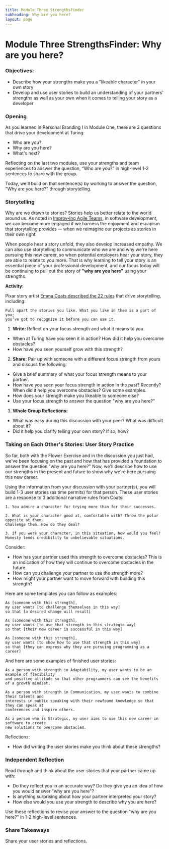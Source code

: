 ```yaml
---
title: Module Three StrengthsFinder
subheading: Why are you here?
layout: page
---
```


# Module Three StrengthsFinder: Why are you here?

### Objectives:

* Describe how your strengths make you a "likeable character" in your own story
* Develop and use user stories to build an understanding of your partners' strengths as well as your own when it comes to telling your story as a developer

### Opening
As you learned in Personal Branding I in Module One, there are 3 questions that drive your development at Turing:

* Who are you?
* Why are you here?
* What's next?

Reflecting on the last two modules, use your strengths and team experiences to answer the question, “Who are you?” in high-level 1-2 sentences to share with the group.

Today, we'll build on that sentence(s) by working to answer the question, "Why are you here?" through storytelling.

### Storytelling
Why are we drawn to stories? Stories help us better relate to the world around us. As noted in [Improv-ing Agile Teams](https://www.amazon.com/Improv-ing-Agile-Teams-Constraints-Creativity/dp/0993301304), in software development, we can become more engaged if we harness the enjoyment and escapism that storytelling provides -- when we reimagine our projects as stories in their own right.

When people hear a story unfold, they also develop increased empathy. We can also use storytelling to communicate who we are and why we're here pursuing this new career, so when potential employers hear your story, they are able to relate to you more. That is why learning to tell your story is an essential piece of your professional development, and our focus today will be continuing to pull out the story of **"why are you here"** using your strengths.  

**Activity:**

Pixar story artist [Emma Coats described the 22 rules](http://storyshots.tumblr.com/post/25032057278/22-storybasics-ive-picked-up-in-my-time-at-pixar) that drive storytelling, including:

	Pull apart the stories you like. What you like in them is a part of you; 
	you’ve got to recognize it before you can use it.

1. **Write:** Reflect on your focus strength and what it means to you.

* When at Turing have you seen it in action? How did it help you overcome obstacles?
* How have you seen yourself grow with this strength?

2. **Share:** Pair up with someone with a different focus strength from yours and discuss the following:

* Give a brief summary of what your focus strength means to your partner.
* How have you seen your focus strength in action in the past? Recently? 
	When did it help you overcome obstacles? Give some examples.
* How does your strength make you likeable to someone else? 
* Use your focus strength to answer the question "why are you here?"

3. **Whole Group Reflections:** 
* What was easy during this discussion with your peer? What was difficult about it?
* Did it help you clarify telling your own story? If so, how?

### Taking on Each Other's Stories: User Story Practice
So far, both with the Flower Exercise and in the discussion you just had, we've been focusing on the past and how that has provided a foundation to answer the question "why are you here?" Now, we'll describe how to use our strengths in the present and future to show why we're here pursuing this new career. 

Using the information from your discussion with your partner(s), you will build 1-3 user stories (as time permits) for that person. These user stories are a response to 3 additional narrative rules from Coats:

	1. You admire a character for trying more than for their successes.  

	2. What is your character good at, comfortable with? Throw the polar opposite at them. 
	Challenge them. How do they deal?
	
	3. If you were your character, in this situation, how would you feel? 
	Honesty lends credibility to unbelievable situations.

Consider: 

* How has your partner used this strength to overcome obstacles? This is an indication of how they will continue to overcome obstacles in the future.
* How can you challenge your partner to use the strength more?
* How might your partner want to move forward with building this strength?

Here are some templates you can follow as examples:

	As [someone with this strength], 
	my user wants [to challenge themselves in this way] 
	so that [a desired change will result]

	As [someone with this strength], 
	my user wants [to use that strength in this strategic way] 
	so that [their new career is successful in this way]
	
	As [someone with this strength], 
	my user wants [to show how to use that strength in this way] 
	so that [they can express why they are pursuing programming as a career]

And here are some examples of finished user stories:

	As a person with strength in Adaptability, my user wants to be an example of flexibility 
	and positive attitude so that other programmers can see the benefits of a growth mindset. 
	
	As a person with strength in Communication, my user wants to combine their talents and 
	interests in public speaking with their newfound knowledge so that they can speak at 
	conferences and inspire others. 
	
	As a person who is Strategic, my user aims to use this new career in software to create 
	new solutions to overcome obstacles.
	
Reflections:

* How did writing the user stories make you think about these strengths?

### Independent Reflection
Read through and think about the user stories that your partner came up with:

* Do they reflect you in an accurate way? Do they give you an idea of how you would answer "why are you here"?
* Is anything surprising about how your partner interpreted your story?  
* How else would you use your strength to describe why you are here?

Use these reflections to revise your answer to the question "why are you here?" in 1-2 high-level sentences.

### Share Takeaways
Share your user stories and reflections.
